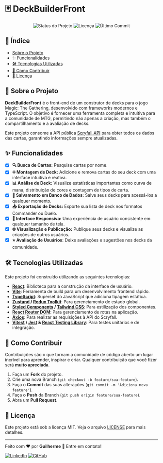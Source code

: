 # 🃏 DeckBuilderFront

<p align="center">
  <img src="https://img.shields.io/badge/status-em%20desenvolvimento-yellow" alt="Status do Projeto">
  <img src="https://img.shields.io/github/license/Guilherme0104/DeckBuilderFront" alt="Licença">
  <img src="https://img.shields.io/github/last-commit/Guilherme0104/DeckBuilderFront" alt="Último Commit">
</p>

## 📜 Índice

- [Sobre o Projeto](#-sobre-o-projeto)
- [✨ Funcionalidades](#-funcionalidades)
- [🛠️ Tecnologias Utilizadas](#-tecnologias-utilizadas)
- [🤝 Como Contribuir](#-como-contribuir)
- [📄 Licença](#-licença)

## 📖 Sobre o Projeto

**DeckBuilderFront** é o front-end de um construtor de decks para o jogo Magic: The Gathering, desenvolvido com frameworks modernos e TypeScript. O objetivo é fornecer uma ferramenta completa e intuitiva para a comunidade de MTG, permitindo não apenas a criação, mas também o compartilhamento e a avaliação de decks.

Este projeto consome a API pública [Scryfall API](https://scryfall.com/docs/api) para obter todos os dados das cartas, garantindo informações sempre atualizadas.

## ✨ Funcionalidades

-   [x] **🔍 Busca de Cartas:** Pesquise cartas por nome.
-   [x] **➕ Montagem de Deck:** Adicione e remova cartas do seu deck com uma interface intuitiva e reativa.
-   [x] **📊 Análise de Deck:** Visualize estatísticas importantes como curva de mana, distribuição de cores e contagem de tipos de carta.
-   [x] **💾 Salvamento em Banco de Dados:** Salve seus decks para acessá-los a qualquer momento.
-   [x] **📤 Exportação de Decks:** Exporte sua lista de deck nos formatos Commander ou Duelo.
-   [x] **🎨 Interface Responsiva:** Uma experiência de usuário consistente em qualquer tamanho de tela.
-   [x] **🌐 Visualização e Publicação:** Publique seus decks e visualize as criações de outros usuários.
-   [x] **⭐ Avaliação de Usuários:** Deixe avaliações e sugestões nos decks da comunidade.

## 🛠️ Tecnologias Utilizadas

Este projeto foi construído utilizando as seguintes tecnologias:

-   **[React](https://reactjs.org/)**: Biblioteca para a construção da interface de usuário.
-   **[Vite](https://vitejs.dev/)**: Ferramenta de build para um desenvolvimento frontend rápido.
-   **[TypeScript](https://www.typescriptlang.org/)**: Superset do JavaScript que adiciona tipagem estática.
-   **[Zustand](https://github.com/pmndrs/zustand) / [Redux Toolkit](https://redux-toolkit.js.org/)**: Para gerenciamento de estado global.
-   **[Styled Components](https://styled-components.com/) / [Tailwind CSS](https://tailwindcss.com/)**: Para estilização dos componentes.
-   **[React Router DOM](https://reactrouter.com/)**: Para gerenciamento de rotas na aplicação.
-   **[Axios](https://axios-http.com/)**: Para realizar as requisições à API do Scryfall.
-   **[Vitest](https://vitest.dev/) / [Jest](https://jestjs.io/) & [React Testing Library](https://testing-library.com/docs/react-testing-library/intro/)**: Para testes unitários e de integração.

## 🤝 Como Contribuir

Contribuições são o que tornam a comunidade de código aberto um lugar incrível para aprender, inspirar e criar. Qualquer contribuição que você fizer será **muito apreciada**.

1.  Faça um **Fork** do projeto.
2.  Crie uma nova Branch (`git checkout -b feature/sua-feature`).
3.  Faça o **Commit** das suas alterações (`git commit -m 'Adiciona nova feature'`).
4.  Faça o **Push** da Branch (`git push origin feature/sua-feature`).
5.  Abra um **Pull Request**.

## 📄 Licença

Este projeto está sob a licença MIT. Veja o arquivo [LICENSE](LICENSE) para mais detalhes.

---

Feito com ❤️ por **Guilherme** 👋 Entre em contato!

[![LinkedIn](https://img.shields.io/badge/LinkedIn-0077B5?style=for-the-badge&logo=linkedin&logoColor=white)](https://www.linkedin.com/in/luis-guilherme-034336324/)
[![GitHub](https://img.shields.io/badge/GitHub-181717?style=for-the-badge&logo=github&logoColor=white)](https://github.com/Guilherme0104)
